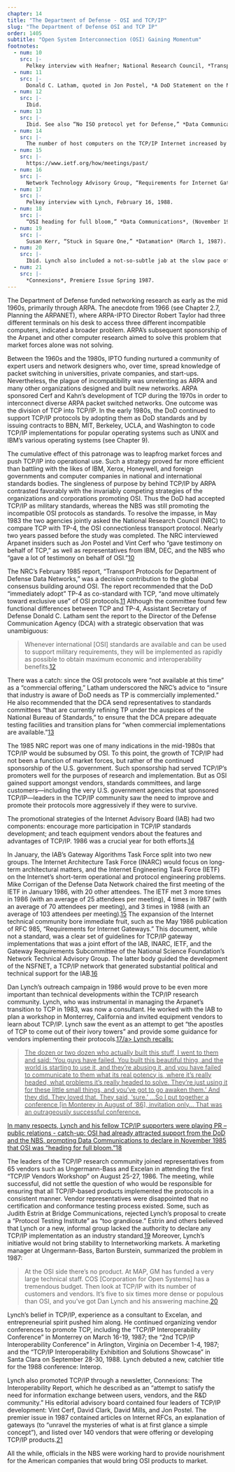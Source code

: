 ```yaml
---
chapter: 14
title: "The Department of Defense - OSI and TCP/IP"
slug: "The Department of Defense OSI and TCP IP"
order: 1405
subtitle: "Open System Interconnection (OSI) Gaining Momentum"
footnotes:
  - num: 10
    src: |-
      Pelkey interview with Heafner; National Research Council, *Transport Protocols for Department of Defense Data Networks* (Washington, DC: National Academy Press, 1985).
  - num: 11
    src: |-
      Donald C. Latham, quoted in Jon Postel, *A DoD Statement on the NRC Report,* May 1985, RFC 945.
  - num: 12
    src: |-
      Ibid.
  - num: 13
    src: |-
      Ibid. See also “No ISO protocol yet for Defense,” *Data Communications*, (April 1985), 15.
  - num: 14
    src: |-
      The number of host computers on the TCP/IP Internet increased by more than two orders of magnitude in the mid-1980s: from 235 hosts in May 1982, to 1,961 hosts in October 1985, to 56,000 hosts in October 1988.
  - num: 15
    src: |-
      https://www.ietf.org/how/meetings/past/
  - num: 16
    src: |-
      Network Technology Advisory Group, “Requirements for Internet Gateways – Draft,” *RFC 985*, http://www.ietf.org/rfc/rfc985.txt.
  - num: 17
    src: |-
      Pelkey interview with Lynch, February 16, 1988.
  - num: 18
    src: |-
      “OSI heading for full bloom,” *Data Communications*, (November 1985), 16.
  - num: 19
    src: |-
      Susan Kerr, “Stuck in Square One,” *Datamation* (March 1, 1987). And Paulina Borsook, “TCP/IP and interoperability: Separating myth from reality,” *Data Communications* (August 1987), p. 60-61.
  - num: 20
    src: |-
      Ibid. Lynch also included a not-so-subtle jab at the slow pace of OSI standards and product development: in contrast to the Corporation for Open Systems (COS) that NBS formed to promote OSI, Lynch dubbed his vendor alliance the Coalition for Working Systems (CWS) [emphasis added]. In the quote, the author changed ISO to OSI for clarity’s sake. 
  - num: 21
    src: |-
      *Connexions*, Premiere Issue Spring 1987.
---
```


The Department of Defense funded networking research as early as the mid 1960s, primarily through ARPA. The anecdote from 1966 (see Chapter 2.7, Planning the ARPANET), where ARPA-IPTO Director Robert Taylor had three different terminals on his desk to access three different incompatible computers, indicated a broader problem. ARPA’s subsequent sponsorship of the Arpanet and other computer research aimed to solve this problem that market forces alone was not solving.

Between the 1960s and the 1980s, IPTO funding nurtured a community of expert users and network designers who, over time, spread knowledge of packet switching in universities, private companies, and start-ups. Nevertheless, the plague of incompatibility was unrelenting as ARPA and many other organizations designed and built new networks. ARPA sponsored Cerf and Kahn’s development of TCP during the 1970s in order to interconnect diverse ARPA packet switched networks. One outcome was the division of TCP into TCP/IP. In the early 1980s, the DoD continued to support TCP/IP protocols by adopting them as DoD standards and by issuing contracts to BBN, MIT, Berkeley, UCLA, and Washington to code TCP/IP implementations for popular operating systems such as UNIX and IBM’s various operating systems (see Chapter 9).

The cumulative effect of this patronage was to leapfrog market forces and push TCP/IP into operational use. Such a strategy proved far more efficient than battling with the likes of IBM, Xerox, Honeywell, and foreign governments and computer companies in national and international standards bodies. The singleness of purpose by behind TCP/IP by ARPA contrasted favorably with the invariably competing strategies of the organizations and corporations promoting OSI. Thus the DoD had accepted TCP/IP as military standards, whereas the NBS was still promoting the incompatible OSI protocols as standards. To resolve the impasse, in May 1983 the two agencies jointly asked the National Research Council (NRC) to compare TCP with TP-4, the OSI connectionless transport protocol. Nearly two years passed before the study was completed. The NRC interviewed Arpanet insiders such as Jon Postel and Vint Cerf who “gave testimony on behalf of TCP,” as well as representatives from IBM, DEC, and the NBS who “gave a lot of testimony on behalf of OSI.”<a name="fnloc10" href="#fn10">10</a>

The NRC’s February 1985 report, “Transport Protocols for Department of Defense Data Networks,” was a decisive contribution to the global consensus building around OSI. The report recommended that the DoD “immediately adopt” TP-4 as co-standard with TCP, “and move ultimately toward exclusive use” of OSI protocols.<a name="fnloc11" href="#fn11">11</a>  Although the committee found few functional differences between TCP and TP-4, Assistant Secretary of Defense Donald C. Latham sent the report to the Director of the Defense Communication Agency (DCA) with a strategic observation that was unambiguous:

>Whenever international [OSI] standards are available and can be used to support military requirements, they will be implemented as rapidly as possible to obtain maximum economic and interoperability benefits.<a name="fnloc12" href="#fn12">12</a>

There was a catch: since the OSI protocols were “not available at this time” as a “commercial offering,” Latham underscored the NRC’s advice to “insure that industry is aware of DoD needs as TP is commercially implemented.” He also recommended that the DCA send representatives to standards committees “that are currently refining TP under the auspices of the National Bureau of Standards,” to ensure that the DCA prepare adequate testing facilities and transition plans for “when commercial implementations are available.”<a name="fnloc13" href="#fn13">13</a>

The 1985 NRC report was one of many indications in the mid-1980s that TCP/IP would be subsumed by OSI. To this point, the growth of TCP/IP had not been a function of market forces, but rather of the continued sponsorship of the U.S. government. Such sponsorship had served TCP/IP’s promoters well for the purposes of research and implementation. But as OSI gained support amongst vendors, standards committees, and large customers—including the very U.S. government agencies that sponsored TCP/IP—leaders in the TCP/IP community saw the need to improve and promote their protocols more aggressively if they were to survive.

The promotional strategies of the Internet Advisory Board (IAB) had two components: encourage more participation in TCP/IP standards development; and teach equipment vendors about the features and advantages of TCP/IP. 1986 was a crucial year for both efforts.<a name="fnloc14" href="#fn14">14</a>

In January, the IAB’s Gateway Algorithms Task Force split into two new groups. The Internet Architecture Task Force (INARC) would focus on long-term architectural matters, and the Internet Engineering Task Force (IETF) on the Internet’s short-term operational and protocol engineering problems. Mike Corrigan of the Defense Data Network chaired the first meeting of the IETF in January 1986, with 20 other attendees. The IETF met 3 more times in 1986 (with an average of 25 attendees per meeting), 4 times in 1987 (with an average of 70 attendees per meeting), and 3 times in 1988 (with an average of 103 attendees per meeting).<a name="fnloc15" href="#fn15">15</a>  The expansion of the Internet technical community bore immediate fruit, such as the May 1986 publication of RFC 985, “Requirements for Internet Gateways.” This document, while not a standard, was a clear set of guidelines for TCP/IP gateway implementations that was a joint effort of the IAB, INARC, IETF, and the Gateway Requirements Subcommittee of the National Science Foundation’s Network Technical Advisory Group. The latter body guided the development of the NSFNET, a TCP/IP network that generated substantial political and technical support for the IAB.<a name="fnloc16" href="#fn16">16</a>

Dan Lynch’s outreach campaign in 1986 would prove to be even more important than technical developments within the TCP/IP research community. Lynch, who was instrumental in managing the Arpanet’s transition to TCP in 1983, was now a consultant. He worked with the IAB to plan a workshop in Monterrey, California and invited equipment vendors to learn about TCP/IP. Lynch saw the event as an attempt to get “the apostles of TCP to come out of their ivory towers” and provide some guidance for vendors implementing their protocols.<a name="fnloc17" href="#fn17">17/a> Lynch recalls:

>The dozen or two dozen who actually built this stuff, I went to them and said: ‘You guys have failed. You built this beautiful thing, and the world is starting to use it, and they’re abusing it, and you have failed to communicate to them what its real potency is, where it’s really headed, what problems it’s really headed to solve. They’re just using it for these little small things, and you’ve got to go awaken them.’ And they did. They loved that. They said, ‘sure.’ ...So I put together a conference [in Monterey in August of ‘86], invitation only… That was an outrageously successful conference.

In many respects, Lynch and his fellow TCP/IP supporters were playing PR – public relations - catch-up: OSI had already attracted support from the DoD and the NBS, prompting Data Communications to declare in November 1985 that OSI was “heading for full bloom.”<a name="fnloc18" href="#fn18">18</a>

The leaders of the TCP/IP research community joined representatives from 65 vendors such as Ungermann-Bass and Excelan in attending the first “TCP/IP Vendors Workshop” on August 25-27, 1986. The meeting, while successful, did not settle the question of who would be responsible for ensuring that all TCP/IP-based products implemented the protocols in a consistent manner. Vendor representatives were disappointed that no certification and conformance testing process existed. Some, such as Judith Estrin at Bridge Communications, rejected Lynch’s proposal to create a “Protocol Testing Institute” as “too grandiose.” Estrin and others believed that Lynch or a new, informal group lacked the authority to declare any TCP/IP implementation as an industry standard.<a name="fnloc19" href="#fn19">19</a>  Moreover, Lynch’s initiative would not bring stability to Internetworking markets. A marketing manager at Ungermann-Bass, Barton Burstein, summarized the problem in 1987:

>At the OSI side there’s no product. At MAP, GM has funded a very large technical staff. COS [Corporation for Open Systems] has a tremendous budget. Then look at TCP/IP with its number of customers and vendors. It’s five to six times more dense or populous than OSI, and you’ve got Dan Lynch and his answering machine.<a name="fnloc20" href="#fn20">20</a>

Lynch’s belief in TCP/IP, experience as a consultant to Excelan, and entrepreneurial spirit pushed him along. He continued organizing vendor conferences to promote TCP, including the “TCP/IP Interoperability Conference” in Monterrey on March 16-19, 1987; the “2nd TCP/IP Interoperability Conference” in Arlington, Virginia on December 1-4, 1987; and the “TCP/IP Interoperability Exhibition and Solutions Showcase” in Santa Clara on September 28-30, 1988. Lynch debuted a new, catchier title for the 1988 conference: Interop.

Lynch also promoted TCP/IP through a newsletter, Connexions: The Interoperability Report, which he described as an “attempt to satisfy the need for information exchange between users, vendors, and the R&D community.” His editorial advisory board contained four leaders of TCP/IP development: Vint Cerf, David Clark, David Mills, and Jon Postel. The premier issue in 1987 contained articles on Internet RFCs, an explanation of gateways (to “unravel the mysteries of what is at first glance a simple concept”), and listed over 140 vendors that were offering or developing TCP/IP products.<a name="fnloc21" href="#fn21">21</a>

All the while, officials in the NBS were working hard to provide nourishment for the American companies that would bring OSI products to market.
